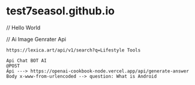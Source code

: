 # test7seasol.github.io

// Hello World

// Ai Image Genrater Api

    https://lexica.art/api/v1/search?q=Lifestyle Tools
    
    Api Chat BOT AI
    @POST
    Api ---> https://openai-cookbook-node.vercel.app/api/generate-answer
    Body x-www-from-urlencoded --> question: What is Android
